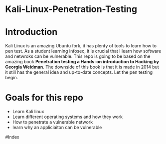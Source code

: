# Kali-Linux-Penetration-Testing
# Introduction 
Kali Linux is an amazing Ubuntu fork, it has plenty of tools to learn how to pen test. As a student learning infosec, it is crucial that I learn how software and netwroks can be vulnerable. This repo is going to be based on the amazing book **Penetration testing a Hands-on introduction to Hacking by Georgia Weidman**. The downside of this book is that it is made in 2014 but it still has the general idea and up-to-date concepts. Let the pen testing begin.

# Goals for this repo
- Learn Kali linux 
- Learn different operating systems and how they work
- How to penetrate a vulnerable network
- learn why an appliciaiton can be vulnerable

#Index
